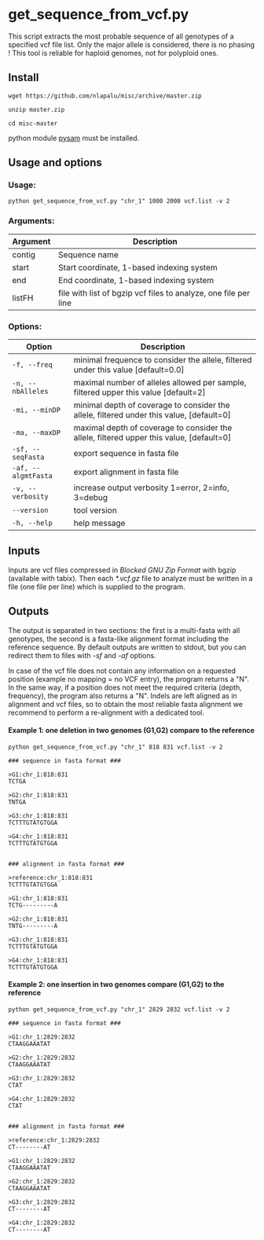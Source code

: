 # get_sequence_from_vcf.py

This script extracts the most probable sequence of all genotypes of a specified vcf file list. Only the major allele is considered, there is no phasing ! This tool is reliable for haploid genomes, not for polyploid ones. 

## Install

`wget https://github.com/nlapalu/misc/archive/master.zip`

`unzip master.zip`

`cd misc-master`

python module [pysam](https://github.com/pysam-developers/pysam) must be installed.

## Usage and options

### Usage:

`python get_sequence_from_vcf.py "chr_1" 1000 2000 vcf.list -v 2`

### Arguments:

| Argument | Description |
| --------- | ----------- |
| contig | Sequence name | 
| start | Start coordinate, 1-based indexing system |
| end | End coordinate, 1-based indexing system |
| listFH | file with list of bgzip vcf files to analyze, one file per line |

### Options:

| Option | Description |
| ------ | ----------- |
| `-f, --freq` |  minimal frequence to consider the allele, filtered under this value [default=0.0] |
| `-n, --nbAlleles` | maximal number of alleles allowed per sample, filtered upper this value [default=2] |
| `-mi, --minDP` | minimal depth of coverage to consider the allele, filtered under this value, [default=0] |
| `-ma, --maxDP` | maximal depth of coverage to consider the allele, filtered upper this value, [default=0] |
| `-sf, --seqFasta` | export sequence in fasta file |
| `-af, --algmtFasta` | export alignment in fasta file |
| `-v, --verbosity` | increase output verbosity 1=error, 2=info, 3=debug |
| `--version` | tool version |
| `-h, --help` | help message |


## Inputs

Inputs are vcf files compressed in *Blocked GNU Zip Format* with bgzip (available with tabix). Then each *\*.vcf.gz* file to analyze must be written in a file (one file per line) which is supplied to the program.

## Outputs

The output is separated in two sections: the first is a multi-fasta with all genotypes, the second is a fasta-like alignment format including the reference sequence. By default outputs are written to stdout, but you can redirect them to files with *-sf* and *-af* options.

In case of the vcf file does not contain any information on a requested position (example no mapping = no VCF entry), the program returns a "N". In the same way, if a position does not meet the required criteria (depth, frequency), the program also returns a "N".
Indels are left aligned as in alignment and vcf files, so to obtain the most reliable fasta alignment we recommend to perform a re-alignment with a dedicated tool.


#### Example 1: one deletion in two genomes (G1,G2) compare to the reference

`python get_sequence_from_vcf.py "chr_1" 818 831 vcf.list -v 2`

```
### sequence in fasta format ###

>G1:chr_1:818:831
TCTGA

>G2:chr_1:818:831
TNTGA

>G3:chr_1:818:831
TCTTTGTATGTGGA

>G4:chr_1:818:831
TCTTTGTATGTGGA


### alignment in fasta format ###

>reference:chr_1:818:831
TCTTTGTATGTGGA

>G1:chr_1:818:831
TCTG---------A

>G2:chr_1:818:831
TNTG---------A

>G3:chr_1:818:831
TCTTTGTATGTGGA

>G4:chr_1:818:831
TCTTTGTATGTGGA
```

#### Example 2: one insertion in two genomes compare (G1,G2) to the reference 

`python get_sequence_from_vcf.py "chr_1" 2829 2832 vcf.list -v 2`

```
### sequence in fasta format ###

>G1:chr_1:2829:2832
CTAAGGAAATAT

>G2:chr_1:2829:2832
CTAAGGAAATAT

>G3:chr_1:2829:2832
CTAT

>G4:chr_1:2829:2832
CTAT


### alignment in fasta format ###

>reference:chr_1:2829:2832
CT--------AT

>G1:chr_1:2829:2832
CTAAGGAAATAT

>G2:chr_1:2829:2832
CTAAGGAAATAT

>G3:chr_1:2829:2832
CT--------AT

>G4:chr_1:2829:2832
CT--------AT
```
